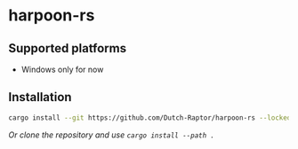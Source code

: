 # harpoon-rs

## Supported platforms

- Windows only for now

## Installation

```sh
cargo install --git https://github.com/Dutch-Raptor/harpoon-rs --locked harpoon-rs
```

_Or clone the repository and use `cargo install --path .`_
